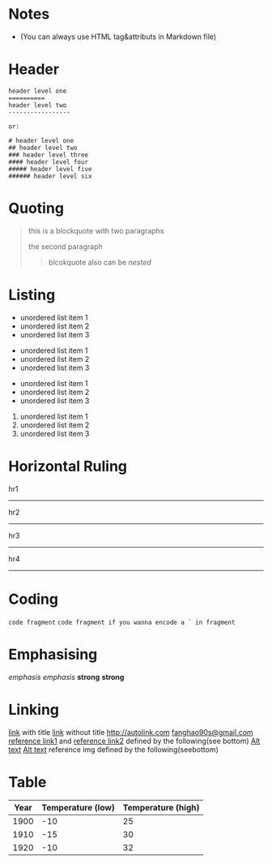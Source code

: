 # Notes
- (You can always use HTML tag&attributs in Markdown file)

# Header

```
header level one
==========
header level two
-----------------

or:

# header level one
## header level two
### header level three
#### header level four
##### header level five
###### header level six
```

# Quoting

> this is a blockquote with two paragraphs
>
> the second paragraph
>> blcokquote also can be *nested*

# Listing

* unordered list item 1
* unordered list item 2
* unordered list item 3
+ unordered list item 1
+ unordered list item 2
+ unordered list item 3
- unordered list item 1
- unordered list item 2
- unordered list item 3

1. unordered list item 1
2. unordered list item 2
3. unordered list item 3

# Horizontal Ruling

hr1
* * *
hr2
***
hr3
*****
hr4
- - -

# Coding

`code fragment`
``code fragment if you wanna encode a ` in fragment``

# Emphasising

*emphasis*
_emphasis_
**strong**
__strong__

# Linking

[link](http://sample.com/ "Title") with title
[link](http://sample.com/) without title
<http://autolink.com>
<fanghao90s@gmail.com>
[reference link1][num1] and [reference link2][num2] defined by the following(see bottom)
[Alt text](/path/to/img.jpg "Optional title")
[Alt text][id] reference img defined by the following(seebottom)

# Table

| Year | Temperature (low) | Temperature (high) |
| ---- | ----------------- | -------------------|
| 1900 |               -10 |                 25 |
| 1910 |               -15 |                 30 |
| 1920 |               -10 |                 32 |


[num1]: http://sample1.com/ 		"reference link1"
[num2]: http://sample2.com/ 		"reference link2"
[id]: url/to/img "Optional title attribute"